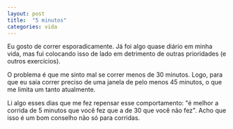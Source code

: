 ```yaml
---
layout: post
title:  "5 minutos"
categories: vida
---
```


Eu gosto de correr esporadicamente. Já foi algo quase diário em minha vida, mas fui colocando isso de lado em detrimento de outras prioridades (e outros exercícios).

O problema é que me sinto mal se correr menos de 30 minutos. Logo, para que eu saia correr preciso de uma janela de pelo menos 45 minutos, o que me limita um tanto atualmente.

Li algo esses dias que me fez repensar esse comportamento: "é melhor a corrida de 5 minutos que você fez que a de 30 que você não fez". Acho que isso é um bom conselho não só para corridas.